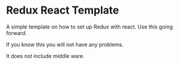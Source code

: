 
# Redux React Template
A simple template on how to set up Redux with react.
Use this going forward.

If you know this you will not have any problems.

It does not include middle ware.

